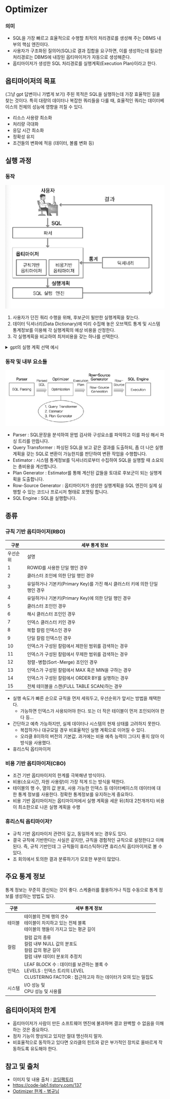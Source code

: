 Optimizer
===
### 의미
- SQL을 가장 빠르고 효율적으로 수행할 최적의 처리경로를 생성해 주는 DBMS 내부의 핵심 엔진이다. 
- 사용자가 구조화된 질의어(SQL)로 결과 집합을 요구하면, 이를 생성하는데 필요한 처리경로는 DBMS에 내장된 옵티마이저가 자동으로 생성해준다. 
- 옵티마이저가 생성한 SQL 처리경로를 실행계획(Execution Plan)이라고 한다. 

## 옵티마이저의 목표
(그냥 gpt 답변이니 가볍게 보기) 주된 목적은 SQL을 실행하는데 가장 효율적인 길을 찾는 것이다. 특히 대량의 데이터나 복잡한 쿼리들을 다룰 때,
효율적인 쿼리는 데이터베이스의 전체의 성능에 영향을 끼칠 수 있다.
- 리소스 사용량 최소화
- 처리량 극대화
- 응답 시간 최소화
- 정확성 유지
- 조건들의 변화에 적응 (데이터, 볼륨 변화 등)

## 실행 과정
### 동작
![](images/optimizer.png)
1. 사용자가 던진 쿼리 수행을 위해, 후보군이 될만한 실행계획을 찾는다.
2. 데이터 딕셔너리(Data Dictionary)에 미리 수집해 놓은 오브젝트 통계 및 시스템 통계정보를 이용해 각 실행계획의 예상 비용을 산정한다.
3. 각 실행계획을 비교하여 최저비용을 갖는 하나를 선택한다.

<details>
<summary> gpt의 실행 계획 선택 예시</summary>
<div>
두 테이블을 조인하는 쿼리가 있다고 가정한다.
- Orders 및 Customers라는 두 테이블을 조인하는 쿼리가 있다.
- Orders 테이블에는 수백만 개의 행이 있는 반면 Customers 테이블에는 몇 백 개의 행만 존재
- 즉, 훨씬 큰 Orders가 존재한다.

1. 중첩 루프 조인
- 이 알고리즘은 Orders 테이블의 각 행을 반복하고 각 행에 대해 Customers 테이블을 검색하여 일치하는 행을 찾는다.
- 그러나 Orders 테이블의 크기를 고려할 때 이 접근 방식은 계산 리소스 측면에서 비싸다.

2. 대안, 해시 조인 알고리즘
- 이 알고리즘은 먼저 더 작은 테이블(이 경우 Customers)을 스캔하고 키가 조인 열인 해시 테이블을 메모리에 생성
- 더 큰 테이블(주문)을 스캔하고 각 행에 대해 조인 열의 해시 값을 계산하고 해시 테이블에서 일치하는 행을 찾는다.

옵티마이저는 예상 비용에 따라 중첩 루프 조인 대신 해시 조인 알고리즘을 선택할 수 있다.
- 비용은 테이블의 크기, 사용 가능한 시스템 메모리, 조인 열의 값 분포 등과 같은 요소를 기반으로 추정할 수 있다.
- 이러한 비용 추정을 통해 정확한 최신 통계를 확보하는 것이 DBMS의 성능에 중요한 이유이다.

<details><summary> 해시테이블을 메모리에 퍼올려도 되는거야?</summary>
<div>해시 조인도 작은 테이블이라고 가정한 테이블이 예상보다 크면 메모리를 초과할 수 있다. 또한 데이터 분포에 따라, 조인 키의 값이 특정 해시 버킷에 치우쳐 있는 경우, 성능이 저하될 수 있다.
그래서 보통 여러 조인 전략을 지원하며, 옵티마이저는 다양한 요소(테이블 크기, 데이터 분포, 인덱스 유무, 메모리 상태 등)를 고려한다.
</div>
</details>

단순화된 예시이며, 실제 시나리오에서는 옵티마이저가 인덱스의 존재 여부, 조인의 테이블 순서, 사용 중인 특정 DBMS 등 다른 많은 요소를 고려해야 한다.
</div>
</details>

### 동작 및 내부 요소들
![](images/optimizer3.png)
- Parser : SQL문장을 분석하여 문법 검사와 구성요소를 파악하고 이를 파싱 해서 파싱 트리를 만듭니다.
- Query Transformer : 파싱된 SQL을 보고 같은 결과를 도출하되, 좀 더 나은 실행 계획을 갖는 SQL로 변환이 가능한지를 판단하여 변환 작업을 수행합니다.
- Estimator : 시스템 통계정보를 딕셔너리로부터 수집하여 SQL을 실행할 때 소요되는 총비용을 계산합니다.
- Plan Generator : Estimator를 통해 계산된 값들을 토대로 후보군이 되는 실행계획을 도출합니다.
- Row-Source Generator : 옵티마이저가 생성한 실행계획을 SQL 엔진이 실제 실행할 수 있는 코드나 프로시저 형태로 포맷팅 합니다.
- SQL Engine : SQL을 실행합니다.

## 종류
### 규칙 기반 옵티마이저(RBO)
| 구분   | 세부 통계 정보              |
|--------|-------------------------|
|우선순위|	설명|
|1|	ROWID를 사용한 단일 행인 경우|
|2|	클러스터 조인에 의한 단일 행인 경우|
|3|	유일하거나 기본키(Primary Key)를 가진 해시 클러스터 키에 의한 단일 행인 경우|
|4|	유일하거나 기본키(Primary Key)에 의한 단일 행인 경우|
|5|	클러스터 조인인 경우|
|6|	해시 클러스터 조인인 경우|
|7|	인덱스 클러스터 키인 경우|
|8|	복합 칼럼 인덱스인 경우|
|9|	단일 칼럼 인덱스인 경우|
|10|	인덱스가 구성된 칼럼에서 제한된 범위를 검색하는 경우|
|11|	인덱스가 구성된 칼럼에서 무제한 범위를 검색하는 경우|
|12|	정렬-병합(Sort-Merge) 조인인 경우|
|13|	인덱스가 구성된 칼럼에서 MAX 혹은 MIN을 구하는 경우|
|14|	인덱스가 구성된 칼럼에서 ORDER BY를 실행하는 경우|
|15|	전체 테이블을 스캔(FULL TABLE SCAN)하는 경우|
- 실행 속도가 빠른 순으로 규칙을 먼저 세워두고, 우선순위가 앞서는 방법을 채택한다.
  - 가능하면 인덱스가 사용되어야 한다. 또는 더 작은 테이블이 먼저 조인되어야 한다 등...
- 간단하고 예측 가능하지만, 실제 데이터나 시스템의 현재 상태를 고려하지 못한다.
  - 복잡하거나 대규모일 경우 비효율적인 실행 계획으로 이어질 수 있다. 
  - 오라클 8이하의 버전의 기본값. 과거에는 비용 예측 능력이 그다지 좋지 않아 이 방식을 사용했다.
- 휴리스틱 옵티마이저 
### 비용 기반 옵티마이저(CBO)
- 조건 기반 옵티마이저의 한계를 극복해낸 방식이다. 
- 비용(소요시간, 자원 사용량)이 가장 적게 드는 방식을 택한다.
- 테이블의 행 수, 열의 값 분포, 사용 가능한 인덱스 등 데이터베이스의 데이터에 대한 통계 정보를 사용한다. 정확한 통계정보를 유지하는게 중요하다.
- 비용 기반 옵티마이저는 옵티마이저에서 실행 계획을 세운 뒤(최대 2천개까지) 비용이 최소한으로 나온 실행 계획을 수행

### 휴리스틱 옵티마이저?
- 규칙 기반 옵티마이저 관련이 깊고, 동일하게 보는 경우도 있다.
- 결국 규칙에 기반한다는 사실은 같지만, 규칙을 경험적인 규칙으로 설정한다고 이해된다. 즉, 규칙 기반인데 그 규칙들이 휴리스틱하다면 휴리스틱 옵티마이저로 볼 수 있다.
- 조 회의에서 토의한 결과 분류하기가 모호한 부분이 많았다.

## 주요 통계 정보
통계 정보는 꾸준히 갱신되는 것이 좋다. 스케줄러를 활용하거나 직접 수동으로 통계 정보를 생성하는 방법도 있다.

| 구분   | 세부 통계 정보                                                                                                                                                                                                             |
|--------|----------------------------------------------------------------------------------------------------------------------------------------------------------------------------------------------------------------------|
| 테이블  | 테이블의 전체 행의 갯수<br/>테이블이 차지하고 있는 전체 블록 <br/>테이블의 행들이 가지고 있는 평균 길이|
| 컬럼   | 컬럼 값의 종류<br/>컬럼 내부 NULL 값의 분포도<br/>컬럼 값의 평균 길이<br/>컬럼 내부 데이터 분포의 추정치|
| 인덱스  | LEAF BLOCK 수 : 데이터를 보관하는 블록 수<br/>LEVELS : 인덱스 트리의 LEVEL<br/>CLUSTERING FACTOR : 접근하고자 하는 데이터가 모여 있는 밀집도|
| 시스템  | I/O 성능 및<br/>CPU 성능 및 사용률|

## 옵티마이저의 한계
- 옵티마이저가 사람이 만든 소프트웨어 엔진에 불과하며 결코 완벽할 수 없음을 이해하는 것은 중요하다.
- 점차 기능이 향상되고 있지만 절대 맹신하지 말자. 
- 비효율적으로 동작하고 있다면 오라클의 힌트와 같은 부가적인 장치로 올바르게 작동하도록 유도해야 한다.

## 참고 및 출처
- 이미지 및 내용 출처 : [코딩팩토리](https://coding-factory.tistory.com/743)
- https://code-lab1.tistory.com/137
- [Optimizer 한계 - 병규님](https://b09y.notion.site/Optimizer-347e7cb2ed3c45fbb6c6e0f313a739b9)